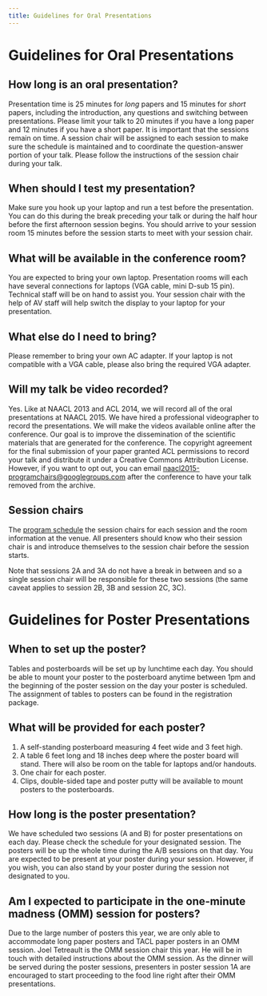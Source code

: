 ```yaml
---
title: Guidelines for Oral Presentations
---
```


# Guidelines for Oral Presentations

## How long is an oral presentation? 

Presentation time is 25 minutes for *long* papers and 15 minutes for *short* papers, including the introduction, any questions and switching between presentations. Please limit your talk to 20 minutes if you have a long paper and 12 minutes if you have a short paper. It is important that the sessions remain on time. A session chair will be assigned to each session to make sure the schedule is maintained and to coordinate the question-answer portion of your talk. Please follow the instructions of the session chair during your talk.

## When should I test my presentation? 

Make sure you hook up your laptop and run a test before the presentation.  You can do this during the break preceding your talk or during the half hour before the first afternoon session begins.  You should arrive to your session room 15 minutes before the session starts to meet with your session chair.

## What will be available in the conference room?

You are expected to bring your own laptop. Presentation rooms will each have several connections for laptops (VGA cable, mini D-sub 15 pin).  Technical staff will be on hand to assist you. Your session chair with the help of AV staff will help switch the display to your laptop for your presentation. 

## What else do I need to bring? 

Please remember to bring your own AC adapter. If your laptop is not compatible with a VGA cable, please also bring the required VGA adapter.  

## Will my talk be video recorded? 

Yes. Like at NAACL 2013 and ACL 2014, we will record all of the oral presentations at NAACL 2015. We have hired a professional videographer to record the presentations. We will make the videos available online after the conference. Our goal is to improve the dissemination of the scientific materials that are generated for the conference.  The copyright agreement for the final submission of your paper granted ACL permissions to record your talk and distribute it under a Creative Commons Attribution License.  However, if you want to opt out, you can email naacl2015-programchairs@googlegroups.com after the conference to have your talk removed from the archive.

## Session chairs

The [program schedule](schedule.html) the session chairs for each session and the room information at the venue. All presenters should know who their session chair is and introduce themselves to the session chair before the session starts.

Note that sessions 2A and 3A do not have a break in between and so a single session chair will be responsible for these two sessions (the same caveat applies to session 2B, 3B and session 2C, 3C).

# Guidelines for Poster Presentations

## When to set up the poster? 

Tables and posterboards will be set up by lunchtime each day.  You should be able to mount your poster to the posterboard anytime between 1pm and the beginning of the poster session on the day your poster is scheduled. The assignment of tables to posters can be found in the registration package. 

## What will be provided for each poster? 

1. A self-standing posterboard measuring 4 feet wide and 3 feet high.
2. A table 6 feet long and 18 inches deep where the poster board will stand.  There will also be room on the table for laptops and/or handouts.
3. One chair for each poster.
4. Clips, double-sided tape and poster putty will be available to mount posters to the posterboards.

## How long is the poster presentation?

We have scheduled two sessions (A and B) for poster presentations on each day. Please check the schedule for your designated session.  The posters will be up the whole time during the A/B sessions on that day. You are expected to be present at your poster during your session. However, if you wish, you can also stand by your poster during the session not designated to you.

## Am I expected to participate in the one-minute madness (OMM) session for posters? 

Due to the large number of posters this year, we are only able to accommodate long paper posters and TACL paper posters in an OMM session. Joel Tetreault is the OMM session chair this year. He will be in touch with detailed instructions about the OMM session.  As the dinner will be served during the poster sessions, presenters in poster session 1A are encouraged to start proceeding to the food line right after their OMM presentations.


